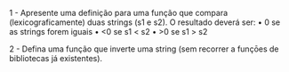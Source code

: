 1 - Apresente uma definição para uma função que compara (lexicograficamente) duas strings (s1 e s2). O resultado deverá ser:
    • 0 se as strings forem iguais
    • <0 se s1 < s2
    • >0 se s1 > s2

2 - Defina uma função que inverte uma string (sem recorrer a funçōes de bibliotecas já existentes).